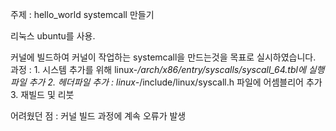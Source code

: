 주제 : hello_world systemcall 만들기

 리눅스 ubuntu를 사용.

 커널에 빌드하여 커널이 작업하는 systemcall을 만드는것을 목표로 실시하였습니다.
 과정 : 
    1. 시스템 추가를 위해 linux-*/arch/x86/entry/syscalls/syscall_64.tbl에 실행 파일 추가
    2. 헤더파일 추가 : linux-*/include/linux/syscall.h 파일에 어셈블리어 추가
    3. 재빌드 및 리붓

 어려웠던 점 : 커널 빌드 과정에 계속 오류가 발생